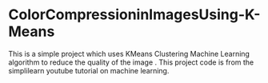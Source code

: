 # ColorCompressioninImagesUsing-K-Means
This is a simple project which uses KMeans Clustering Machine Learning algorithm to reduce the quality of the image . This project code is from the simplilearn youtube tutorial on machine learning. 

